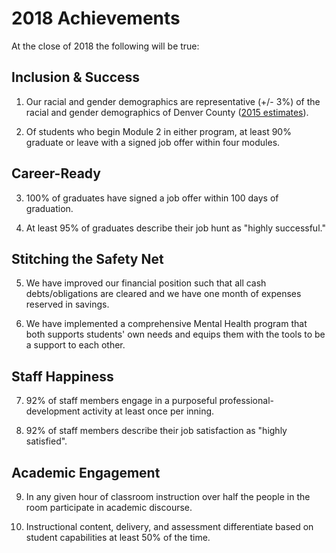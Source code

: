 # 2018 Achievements

At the close of 2018 the following will be true:

## Inclusion & Success

1. Our racial and gender demographics are representative (+/- 3%) of the racial and gender demographics of Denver County ([2015 estimates](http://www.census.gov/quickfacts/table/PST045215/08031)).

2. Of students who begin Module 2 in either program, at least 90% graduate or leave with a signed job offer within four modules.

## Career-Ready

3. 100% of graduates have signed a job offer within 100 days of graduation.

4. At least 95% of graduates describe their job hunt as "highly successful."

## Stitching the Safety Net

5. We have improved our financial position such that all cash debts/obligations are cleared and we have one month of expenses reserved in savings.

6. We have implemented a comprehensive Mental Health program that both supports students' own needs and equips them with the tools to be a support to each other.

## Staff Happiness

7. 92% of staff members engage in a purposeful professional-development activity at least once per inning.

8. 92% of staff members describe their job satisfaction as "highly satisfied".

## Academic Engagement

9. In any given hour of classroom instruction over half the people in the room participate in academic discourse.

10. Instructional content, delivery, and assessment differentiate based on student capabilities at least 50% of the time.
